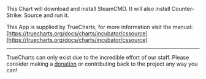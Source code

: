 This Chart will download and install SteamCMD. It will also install Counter-Strike: Source and run it.

This App is supplied by TrueCharts, for more information visit the manual: [https://truecharts.org/docs/charts/incubator/cssource](https://truecharts.org/docs/charts/incubator/cssource)

---

TrueCharts can only exist due to the incredible effort of our staff.
Please consider making a [donation](https://truecharts.org/docs/about/sponsor) or contributing back to the project any way you can!
